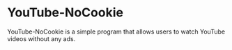 # YouTube-NoCookie
YouTube-NoCookie is a simple program that allows users to watch YouTube videos without any ads.
